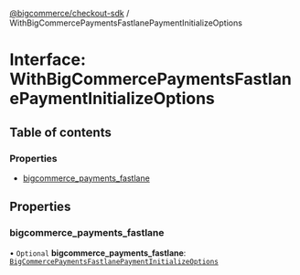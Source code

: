 [@bigcommerce/checkout-sdk](../README.md) / WithBigCommercePaymentsFastlanePaymentInitializeOptions

# Interface: WithBigCommercePaymentsFastlanePaymentInitializeOptions

## Table of contents

### Properties

- [bigcommerce_payments_fastlane](WithBigCommercePaymentsFastlanePaymentInitializeOptions.md#bigcommerce_payments_fastlane)

## Properties

### bigcommerce\_payments\_fastlane

• `Optional` **bigcommerce\_payments\_fastlane**: [`BigCommercePaymentsFastlanePaymentInitializeOptions`](BigCommercePaymentsFastlanePaymentInitializeOptions.md)
